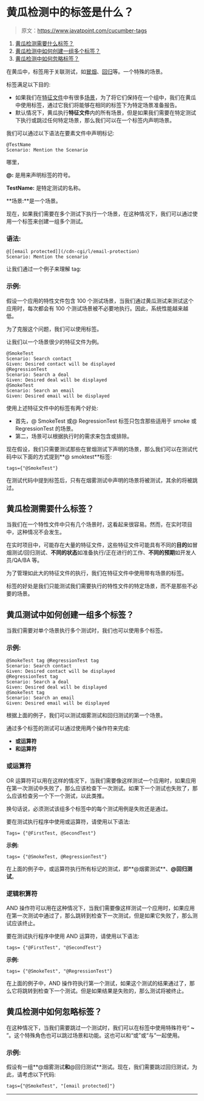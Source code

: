 # 黄瓜检测中的标签是什么？

> 原文：<https://www.javatpoint.com/cucumber-tags>

1.  [黄瓜检测需要什么标签？](#need-for-tags)
2.  [黄瓜检测中如何创建一组多个标签？](#create-a-set-of-multiple-tags)
3.  [黄瓜检测中如何忽略标签？](#ignore-tags)

在黄瓜中，标签用于关联测试，如[冒烟](smoke-testing)、[回归](regression-testing)等。一个特殊的场景。

标签满足以下目的:

*   如果我们在[特征文件](feature-file-in-cucumber-testing)中有很多[场景](scenario-in-cucumber-testing)，为了将它们保持在一个组中，我们在黄瓜中使用标签，通过它我们将能够在相同的标签下为特定场景准备报告。
*   默认情况下，黄瓜执行**特征文件**内的所有场景，但是如果我们需要在特定测试下执行或跳过任何特定场景，那么我们可以在一个标签内声明场景。

我们可以通过以下语法在要素文件中声明标记:

```
@TestName
Scenario: Mention the Scenario 

```

哪里，

**@:** 是用来声明标签的符号。

**TestName:** 是特定测试的名称。

**场景:**是一个场景。

现在，如果我们需要在多个测试下执行一个场景，在这种情况下，我们可以通过使用一个标签来创建一组多个测试。

### 语法:

```
@[[email protected]](/cdn-cgi/l/email-protection) 
Scenario: Mention the scenario 

```

让我们通过一个例子来理解 tag:

### 示例:

假设一个应用的特性文件包含 100 个测试场景，当我们通过黄瓜测试来测试这个应用时，每次都会有 100 个测试场景被不必要地执行。因此，系统性能越来越低。

为了克服这个问题，我们可以使用标签。

让我们以一个场景很少的特征文件为例。

```
@SmokeTest 
Scenario: Search contact
Given: Desired contact will be displayed
@RegressionTest 
Scenario: Search a deal
Given: Desired deal will be displayed
@SmokeTest 
Scenario: Search an email	
Given: Desired email will be displayed

```

使用上述特征文件中的标签有两个好处:

*   首先，@ SmokeTest 或@ RegressionTest 标签只包含那些适用于 smoke 或 RegressionTest 的场景。
*   第二，场景可以根据执行时的需求来包含或排除。

现在假设，我们只需要测试那些在冒烟测试下声明的场景，那么我们可以在测试代码中以下面的方式提到**@ smoktest**标签:

```
tags={"@SmokeTest"}

```

在测试代码中提到标签后，只有在烟雾测试中声明的场景将被测试，其余的将被跳过。

## 黄瓜检测需要什么标签？

当我们在一个特性文件中只有几个场景时，这看起来很容易。然而，在实时项目中，这种情况不会发生。

在实时项目中，可能存在大量的特征文件，这些特征文件可能具有不同的**目的**如冒烟测试/回归测试、**不同的状态**如准备执行/正在进行的工作、**不同的预期**如开发人员/QA/BA 等。

为了管理如此大的特征文件的执行，我们在特征文件中使用带有场景的标签。

标签的好处是我们只能测试我们需要执行的特性文件的特定场景，而不是那些不必要的场景。

## 黄瓜测试中如何创建一组多个标签？

当我们需要对单个场景执行多个测试时，我们也可以使用多个标签。

### 示例:

```
@SmokeTest tag @RegressionTest tag
Scenario: Search contact
Given: Desired contact will be displayed
@RegressionTest tag
Scenario: Search a deal
Given: Desired deal will be displayed
@SmokeTest tag
Scenario: Search an email
Given: Desired email will be displayed

```

根据上面的例子，我们可以测试烟雾测试和回归测试的第一个场景。

通过多个标签的测试可以通过使用两个操作符来完成:

*   **或运算符**
*   **和运算符**

### 或运算符

OR 运算符可以用在这样的情况下，当我们需要像这样测试一个应用时，如果应用在第一次测试中失败了，那么应该检查下一次测试。如果下一个测试也失败了，那么应该检查另一个下一个测试，以此类推。

换句话说，必须测试该组多个标签中的每个测试用例是失败还是通过。

要在测试执行程序中使用或运算符，请使用以下语法:

```
Tags= {"@FirstTest, @SecondTest"}

```

**示例:**

```
tags= {"@SmokeTest, @RegressionTest"}

```

在上面的例子中，或运算符执行所有标记的测试，即**@烟雾测试**、**@回归测试**。

### 逻辑积算符

AND 操作符可以用在这种情况下，当我们需要像这样测试一个应用时，如果应用在第一次测试中通过了，那么跳转到检查下一次测试，但是如果它失败了，那么测试应该终止。

要在测试执行程序中使用 AND 运算符，请使用以下语法:

```
tags= {"@FirstTest", "@SecondTest"}

```

**示例:**

```
tags= {"@SmokeTest", "@RegressionTest"}

```

在上面的例子中，AND 操作符执行第一个测试，如果这个测试的结果通过了，那么它将跳转到检查下一个测试。但是如果结果是失败的，那么测试将被终止。

## 黄瓜检测中如何忽略标签？

在这种情况下，当我们需要跳过一个测试时，我们可以在标签中使用特殊符号“ **~** ”。这个特殊角色也可以跳过场景和功能。这也可以和“或”或“与”一起使用。

### 示例:

假设有一组**@烟雾测试**和**@回归测试**测试。现在，我们需要跳过回归测试，为此，请考虑以下代码:

```
tags={"@SmokeTest", "[email protected]"}

```

* * *